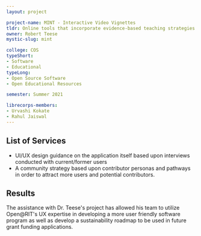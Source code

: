 ```yaml
---
layout: project

project-name: MINT - Interactive Video Vignettes
tldr: Online tools that incorporate evidence-based teaching strategies to address known areas of confusion for entering students
owner: Robert Teese
mystic-slug: mint

college: COS
typeShort:
- Software
- Educational
typeLong:
- Open Source Software
- Open Educational Resources

semester: Summer 2021

librecorps-members:
- Urvashi Kokate
- Rahul Jaiswal
---
```


## List of Services
 - UI/UX design guidance on the application itself based upon interviews conducted with current/former users
 - A community strategy based upon contributor personas and pathways in order to attract more users and potential contributors.

## Results

The assistance with Dr. Teese's project has allowed his team to utilize Open@RIT's UX expertise in developing a more user friendly software program as well as develop a sustainability roadmap to be used in future grant funding applications.
